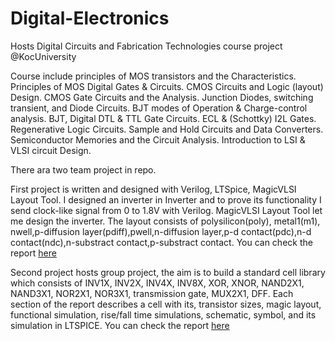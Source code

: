 # Digital-Electronics

Hosts Digital Circuits and Fabrication Technologies course project @KocUniversity

Course include principles of MOS transistors and the Characteristics. Principles of MOS Digital Gates & Circuits. CMOS Circuits and Logic (layout) Design. CMOS Gate Circuits and the Analysis. Junction Diodes, switching transient, and Diode Circuits. BJT modes of Operation & Charge-control analysis. BJT, Digital DTL & TTL Gate Circuits. ECL & (Schottky) I2L Gates. Regenerative Logic Circuits. Sample and Hold Circuits and Data Converters. Semiconductor Memories and the Circuit Analysis. Introduction to LSI & VLSI circuit Design.

There ara two team project in repo.

First project is written and designed with Verilog, LTSpice, MagicVLSI Layout Tool. I designed an inverter in Inverter and to prove its functionality I send clock-like signal from 0 to 1.8V with Verilog. MagicVLSI Layout Tool let me design the inverter. The layout consists of polysilicon(poly), metal1(m1), nwell,p-diffusion layer(pdiff),pwell,n-diffusion layer,p-d contact(pdc),n-d contact(ndc),n-substract contact,p-substract contact. You can check the report [here](https://github.com/kcenan/Digital-Electronics/blob/master/Inverter%20Project%201/Elec311_hw1_kcenan.pdf)

Second project hosts group project, the aim is to build a standard cell library which consists of INV1X, INV2X, INV4X, INV8X, XOR, XNOR, NAND2X1, NAND3X1, NOR2X1, NOR3X1, transmission gate, MUX2X1, DFF. Each section of the report describes a cell with its, transistor sizes, magic layout, functional simulation, rise/fall time simulations, schematic, symbol, and its simulation in LTSPICE. You can check the report [here](https://github.com/kcenan/Digital-Electronics/blob/master/Standart%20Library%20Project%202/Elec311_Standard_Library_report.pdf)
